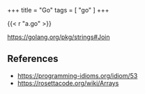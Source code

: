 +++
title = "Go"
tags = [ "go" ]
+++

{{< r "a.go" >}}

<https://golang.org/pkg/strings#Join>

## References

- <https://programming-idioms.org/idiom/53>
- <https://rosettacode.org/wiki/Arrays>

